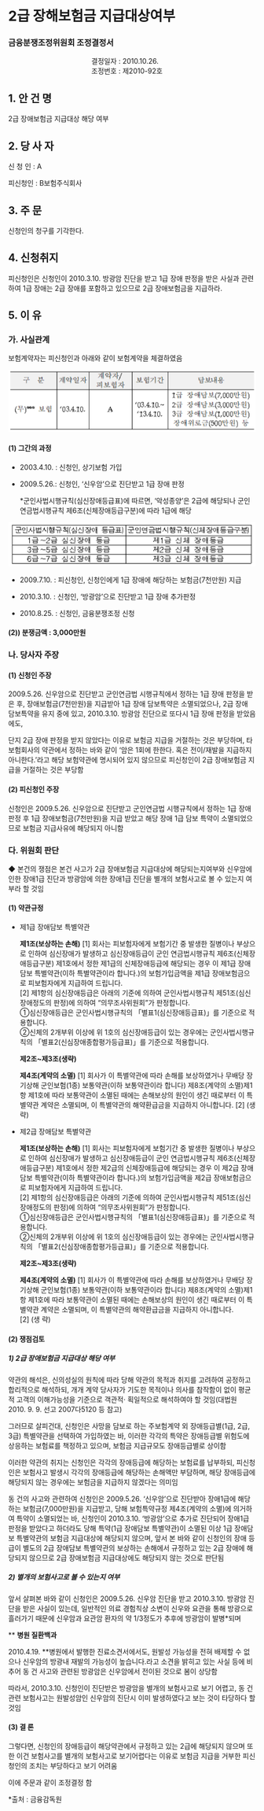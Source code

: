 # 2급 장해보험금 지급대상여부

### 금융분쟁조정위원회 조정결정서

&nbsp;&nbsp;&nbsp;&nbsp;&nbsp;&nbsp;&nbsp;&nbsp;&nbsp;&nbsp; &nbsp;&nbsp;&nbsp;&nbsp;&nbsp;&nbsp;&nbsp;&nbsp;&nbsp;&nbsp; &nbsp;&nbsp;&nbsp;&nbsp;&nbsp;&nbsp;&nbsp;&nbsp;&nbsp;&nbsp; &nbsp;&nbsp;&nbsp;&nbsp;&nbsp;&nbsp;&nbsp;&nbsp;&nbsp;&nbsp;결정일자 : 2010.10.26.<br>&nbsp;&nbsp;&nbsp;&nbsp;&nbsp;&nbsp;&nbsp;&nbsp;&nbsp;&nbsp; &nbsp;&nbsp;&nbsp;&nbsp;&nbsp;&nbsp;&nbsp;&nbsp;&nbsp;&nbsp; &nbsp;&nbsp;&nbsp;&nbsp;&nbsp;&nbsp;&nbsp;&nbsp;&nbsp;&nbsp; &nbsp;&nbsp;&nbsp;&nbsp;&nbsp;&nbsp;&nbsp;&nbsp;&nbsp;
조정번호 : 제2010-92호

## 1. 안 건 명
2급 장애보험금 지급대상 해당 여부

## 2. 당 사 자 

신 청 인  : A

피신청인  : B보험주식회사

## 3. 주    문

신청인의 청구를 기각한다.

## 4. 신청취지 

피신청인은 신청인이 2010.3.10. 방광암 진단을 받고 1급 장애 판정을 받은 사실과 관련하여 1급 장애는 2급 장애를 포함하고 있으므로 2급 장애보험금을 지급하라.


## 5. 이   유 

### 가. 사실관계

보험계약자는 피신청인과 아래와 같이 보험계약을 체결하였음

![alt image](https://raw.githubusercontent.com/aijinet/bodoc-claim-contents/master/contents/images/134_1.PNG)

<!--
구  분
계약일자
계약자/
피보험자
보험기간
담보내용
(무)*** 보험
‘03.4.10.
A
‘03.4.10.~
‘13.4.10.
1급 장애담보(7,000만원)
2급 장애담보(3,000만원)
3급 장애담보(1,000만원)
장애위로금(500만원) 등
-->


#### (1) 그간의 과정

* 2003.4.10. : 신청인, 상기보험 가입

* 2009.5.26.: 신청인, ‘신우암’으로 진단받고 1급 장애 판정

    *군인사법시행규칙(심신장애등급표)에 따르면, ‘악성종양’은 2급에 해당되나 군인연금법시행규칙 제6조(신체장애등급구분)에 따라 1급에 해당

![alt image](https://raw.githubusercontent.com/aijinet/bodoc-claim-contents/master/contents/images/134_2.PNG)

<!--
군인사법시행규칙(심신장애 등급표)
군인연금법시행규칙(신체장애등급구분)
1급～2급 심신장애 등급
제1급 신체 장애등급
3급～5급 심신장애 등급
제2급 신체 장애등급
6급～7급 심신장애 등급
제3급 신체 장애등급
-->

* 2009.7.10. : 피신청인, 신청인에게 1급 장애에 해당하는 보험금(7천만원) 지급

* 2010.3.10. : 신청인, ‘방광암’으로 진단받고 1급 장애 추가판정

* 2010.8.25. : 신청인, 금융분쟁조정 신청

#### (2)) 분쟁금액 : 3,000만원

### 나. 당사자 주장 

#### (1) 신청인 주장 

2009.5.26. 신우암으로 진단받고 군인연금법 시행규칙에서 정하는 1급 장애 판정을 받은 후, 장애보험금(7천만원)을 지급받아 1급 장애 담보특약은 소멸되었으나, 2급 장애 담보특약을 유지 중에 있고, 2010.3.10. 방광암 진단으로 또다시 1급 장애 판정을 받았음에도,  

단지 2급 장애 판정을 받지 않았다는 이유로 보험금 지급을 거절하는 것은 부당하며, 타 보험회사의 약관에서 정하는 바와 같이 ‘암은 1회에 한한다. 혹은 전이/재발을 지급하지 아니한다.’라고 해당 보험약관에 명시되어 있지 않으므로 피신청인이 2급 장애보험금 지급을 거절하는 것은 부당함

#### (2) 피신청인 주장

신청인은 2009.5.26. 신우암으로 진단받고 군인연금법 시행규칙에서 정하는 1급 장애 판정 후 1급 장애보험금(7천만원)을 지급 받았고 해당 장애 1급 담보 특약이 소멸되었으므로 보험금 지급사유에 해당되지 아니함

### 다. 위원회 판단

◆ 본건의 쟁점은 본건 사고가 2급 장애보험금 지급대상에 해당되는지여부와 신우암에 인한 장애1급 진단과 방광암에 의한 장애1급 진단을 별개의 보험사고로 볼 수 있는지 여부라 할 것임

#### (1) 약관규정  

* 제1급 장애담보 특별약관

  **제1조(보상하는 손해)** [1] 회사는 피보험자에게 보험기간 중 발생한 질병이나 부상으로 인하여 심신장애가 발생하고 심신장애등급이 군인 연금법시행규칙 제6조(신체장애등급구분) 제1호에서 정한 제1급의 신체장애등급에 해당되는 경우 이 제1급 장애담보 특별약관(이하 특별약관이라 합니다.)의 보험가입금액을 제1급 장애보험금으로 피보험자에게 지급하여 드립니다.<br> [2] 제1항의 심신장애등급은 아래의 기준에 의하여 군인사법시행규칙 제51조(심신장애정도의 판정)에 의하여 “의무조사위원회”가 판정합니다.<br>
  ①심신장애등급은 군인사법시행규칙의 「별표1(심신장애등급표)」를 기준으로 적용합니다.<br>
  ②신체의 2개부위 이상에 위 1호의 심신장애등급이 있는 경우에는 군인사법시행규칙의 「별표2(신심장애종합평가등급표)」를 기준으로 적용합니다.<br>
 
  **제2조~제3조(생략)**
  
  **제4조(계약의 소멸)** [1] 회사가 이 특별약관에 따라 손해를 보상하였거나 무배당 장기상해 군인보험(1종) 보통약관(이하 보통약관이라 합니다) 제8조(계약의 소멸)제1항 제1호에 따라 보통약관이 소멸된 때에는 손해보상의 원인이 생긴 때로부터 이 특별약관 계약은 소멸되며, 이 특별약관의 해약환급금을 지급하지 아니합니다. [2] (생 략)

* 제2급 장애담보 특별약관

  **제1조(보상하는 손해)** [1] 회사는 피보험자에게 보험기간 중 발생한 질병이나 부상으로 인하여 심신장애가 발생하고 심신장애등급이 군인 연금법시행규칙 제6조(신체장애등급구분) 제1호에서 정한 제2급의 신체장애등급에 해당되는 경우 이 제2급 장애담보 특별약관(이하 특별약관이라 합니다.)의 보험가입금액을 제2급 장애보험금으로 피보험자에게 지급하여 드립니다.<br> [2] 제1항의 심신장애등급은 아래의 기준에 의하여 군인사법시행규칙 제51조(심신장애정도의 판정)에 의하여 “의무조사위원회”가 판정합니다.<br>
  ①심신장애등급은 군인사법시행규칙의 「별표1(심신장애등급표)」를 기준으로 적용합니다.<br>
  ②신체의 2개부위 이상에 위 1호의 심신장애등급이 있는 경우에는 군인사법시행규칙의 「별표2(신심장애종합평가등급표)」를 기준으로 적용합니다.<br>

  **제2조~제3조(생략)**

  **제4조(계약의 소멸)** [1] 회사가 이 특별약관에 따라 손해를 보상하였거나 무배당 장기상해 군인보험(1종) 보통약관(이하 보통약관이라 합니다) 제8조(계약의 소멸)제1항 제1호에 따라 보통약관이 소멸된 때에는 손해보상의 원인이 생긴 때로부터 이 특별약관 계약은 소멸되며, 이 특별약관의 해약환급금을 지급하지 아니합니다.<br> [2] (생 략)

#### (2) 쟁점검토

##### 1) 2급 장애보험금 지급대상 해당 여부

약관의 해석은, 신의성실의 원칙에 따라 당해 약관의 목적과 취지를 고려하여 공정하고 합리적으로 해석하되, 개개 계약 당사자가 기도한 목적이나 의사를 참작함이 없이 평균적 고객의 이해가능성을 기준으로 객관적· 획일적으로 해석하여야 할 것임(대법원 2010. 9. 9. 선고  2007다5120 등 참고)

그러므로 살피건대, 신청인은 사망을 담보로 하는 주보험계약 외 장애등급별(1급, 2급, 3급) 특별약관을 선택하여 가입하였는 바, 이러한 각각의 특약은 장애등급별 위험도에 상응하는 보험료를 책정하고 있으며, 보험금 지급규모도 장애등급별로 상이함

이러한 약관의 취지는 신청인은 각각의 장애등급에 해당하는 보험료를 납부하되, 피신청인은 보험사고 발생시 각각의 장애등급에 해당하는 손해액만 부담하며, 해당 장애등급에 해당되지 않는 경우에는 보험금을 지급하지 않겠다는 의미임

동 건의 사고와 관련하여 신청인은 2009.5.26. ‘신우암’으로 진단받아 장애1급에 해당하는 보험금(7,000만원)을 지급받고, 당해 보험특약규정 제4조(계약의 소멸)에 의거하여 특약이 소멸되었는 바, 신청인이 2010.3.10. ‘방광암’으로 추가로 진단되어 장애1급 판정을 받았다고 하더라도 당해 특약(1급 장애담보 특별약관)이 소멸된 이상 1급 장애담보 특별약관의 보험금 지급대상에 해당되지 않으며, 앞서 본 바와 같이 신청인의 장애 등급이 별도의 2급 장애담보 특별약관의 보상하는 손해에서 규정하고 있는 2급 장애에 해당되지 않으므로 2급 장애보험금 지급대상에도 해당되지 않는 것으로 판단됨

##### 2) 별개의 보험사고로 볼 수 있는지 여부

앞서 살펴본 바와 같이 신청인은 2009.5.26. 신우암 진단을 받고 2010.3.10. 방광암 진단을 받은 사실이 있는데, 일반적인 의료 경험칙상 소변이 신우와 요관을 통해 방광으로 흘러가기 때문에 신우암과 요관암 환자의 약 1/3정도가 추후에 방광암이 발병*되며

  ** **병원 질환백과**

2010.4.19. **병원에서 발행한 진료소견서에서도, 원발성 가능성을 전혀 배제할 수 없으나 신우암의 방광내 재발의 가능성이 높습니다.라고 소견을 밝히고 있는 사실 등에 비추어 동 건 사고와 관련된 방광암은 신우암에서 전이된 것으로 봄이 상당함

따라서, 2010.3.10. 신청인이 진단받은 방광암을 별개의 보험사고로 보기 어렵고, 동 건 관련 보험사고는 원발성암인 신우암의 진단시 이미 발생하였다고 보는 것이 타당하다 할 것임

#### (3) 결 론   

그렇다면, 신청인의 장애등급이 해당약관에서 규정하고 있는 2급에 해당되지 않으며 또한 이건 보험사고를 별개의 보험사고로 보기어렵다는 이유로 보험금 지급을 거부한 피신청인의 조치는 부당하다고 보기 어려움 

이에 주문과 같이 조정결정 함

*출처 : 금융감독원
     